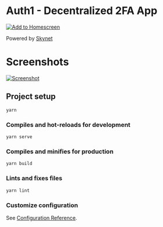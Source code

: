 # Auth1 - Decentralized 2FA App

[![Add to Homescreen](https://img.shields.io/badge/Skynet-Add%20To%20Homescreen-00c65e?logo=skynet&labelColor=0d0d0d&style=for-the-badge&)](https://homescreen.hns.siasky.net/#/skylink/AQAsITqIk75Q_LOM--TMmRoys-bBdk04fjao6dnzvAUoMw)

Powered by [Skynet](https://siasky.net/)

# Screenshots

[![Screenshot](https://siasky.net/BAAzTc_qv9vJ0FoUn7sIOxIC8KncQnxwtNtAfU9kKYRzbw)](https://auth1.hns.siasky.net/)

## Project setup
```
yarn
```

### Compiles and hot-reloads for development
```
yarn serve
```

### Compiles and minifies for production
```
yarn build
```

### Lints and fixes files
```
yarn lint
```

### Customize configuration
See [Configuration Reference](https://cli.vuejs.org/config/).
